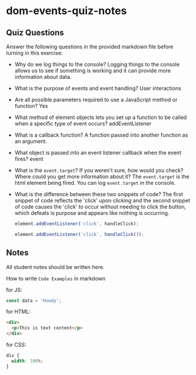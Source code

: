 # dom-events-quiz-notes

## Quiz Questions

Answer the following questions in the provided markdown file before turning in this exercise:

- Why do we log things to the console?
  Logging things to the console allows us to see if something is working and it can provide more information
  about data.

- What is the purpose of events and event handling?
  User interactions

- Are all possible parameters required to use a JavaScript method or function?
  Yes

- What method of element objects lets you set up a function to be called when a specific type of event occurs?
  addEventListener

- What is a callback function?
  A function passed into another function as an argument.

- What object is passed into an event listener callback when the event fires?
  event

- What is the `event.target`? If you weren't sure, how would you check? Where could you get more information about it?
  The `event.target` is the html element being fired.
  You can log `event.target` in the console.

- What is the difference between these two snippets of code?
  The first snippet of code reflects the 'click' upon clicking and the second snippet of code causes the 'click' to occur
  without needing to click the button, which defeats is purpose and appears like nothing is occurring.

  ```js
  element.addEventListener('click', handleClick);
  ```

  ```js
  element.addEventListener('click', handleClick());
  ```

## Notes

All student notes should be written here.

How to write `Code Examples` in markdown

for JS:

```javascript
const data = 'Howdy';
```

for HTML:

```html
<div>
  <p>This is text content</p>
</div>
```

for CSS:

```css
div {
  width: 100%;
}
```
